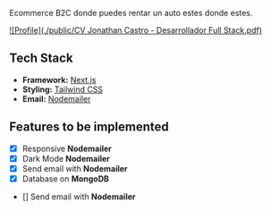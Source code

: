 Ecommerce B2C donde puedes rentar un auto estes donde estes.

[![Profile](./public/CV Jonathan Castro - Desarrollador Full Stack.pdf)](https://www.canva.com/design/DAFzzQFCcw8/e70iFZTeIb_JCaP2NcbDqg/edit?utm_content=DAFzzQFCcw8&utm_campaign=designshare&utm_medium=link2&utm_source=sharebutton)


## Tech Stack

- **Framework:** [Next.js](https://nextjs.org)
- **Styling:** [Tailwind CSS](https://tailwindcss.com)
- **Email:** [Nodemailer](https://nodemailer.com/)

## Features to be implemented 

- [x] Responsive **Nodemailer**
- [x] Dark Mode **Nodemailer**
- [x] Send email with **Nodemailer**
- [x] Database on **MongoDB**
- [] Send email with **Nodemailer**
